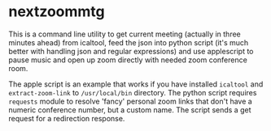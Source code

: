 # nextzoommtg

This is a command line utility to get current meeting (actually in three minutes ahead) from icaltool, feed the json into python script (it's much better with handling json and regular expressions) and use applescript to pause music and open up zoom directly with needed zoom conference room.

The apple script is an example that works if you have installed `icaltool` and `extract-zoom-link` to `/usr/local/bin` directory. The python script requires `requests` module to resolve 'fancy' personal zoom links that don't have a numeric conference number, but a custom name. The script sends a get request for a redirection response.